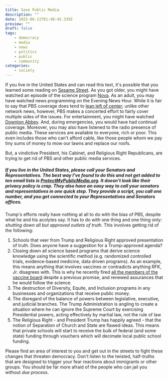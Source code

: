 ```yaml
---
title: Save Public Media
description: ""
date: 2025-06-11T01:48:45.339Z
preview: ""
draft: false
tags:
    - democracy
    - media
    - news
    - politics
    - public
    - community
categories:
    - society
---
```

If you live in the United States and can read this text, it's possible that you learned some reading on [Sesame Street](https://en.wikipedia.org/wiki/Sesame_Street). As you got older, you might have watched an episode of the science program [Nova](https://en.wikipedia.org/wiki/Nova_(American_TV_program)). As an adult, you may have watched news programming on the Evening News Hour. While it is fair to say that PBS coverage does tend to [lean left of center](https://www.allsides.com/news-source/pbs-newshour); unlike other network news, however, PBS makes a concerted effort to fairly cover multiple sides of the issues. For entertainment, you might have watched [Downton Abbey](https://en.wikipedia.org/wiki/Downton_Abbey). And, during emergencies, you would have had continual coverage. Moreover, you may also have listened to the radio presence of public media. These services are available to everyone, rich or poor. This even includes those who can't afford cable, like those people whom we pay tiny sums of money to mow our lawns and replace our roofs. 
                                                                                                                                                 
But, a vindictive President, his Cabinet, and Religious Right Republicans, are trying to get rid of PBS and other public media services. 

##### If you live in the United States, please call your Senators and Representatives. The best way I've found to do this and not get added to ten email lists is [ProtectMyPublicMedia.org](https://protectmypublicmedia.org/). It doesn't look like their privacy policy is crap. They also have an easy way to call your senators and representatives in one quick step. They provide a script, you call one number, and you get connected to your Representatives and Senators offices. 

Trump's efforts really have nothing at all to do with the bias of PBS, despite what he and his acolytes say. It has to do with one thing and one thing only: *shutting down all but approved outlets of truth*. This involves getting rid of the following:
1. Schools that veer from Trump and Religious Right approved presentation of truth. Does anyone have a suggestion for a Trump-approved agenda?
2. Closing down all science based programs that derive science knowledge using the scientific method (e.g. randomized controlled trials, evidence-based medicine, data driven programs). As an example, this means anything that involves vaccines or contradicts anything RFK, Jr. disagrees with. This is why he recently fired [all the members of the vaccine board](https://www.bbc.com/news/articles/clyge27y2g9o) despite a previous promise, and renewed assurances that he would follow the science. 
3. The destruction of Diversity, Equite, and Inclusion programs in any businesses and organizations that receive public money. 
4. The disregard of the balance of powers between legislative, executive, and judicial branches. The Trump Administration is angling to create a situation where he can ignore the Supreme Court by exercising Presidential powers, acting effectively by martial law, not the rule of law                                       
5. The Religious Right - and President Trump has happily agreed - that the notion of Separation of Church and State are flawed ideas. This means that private schools will start to receive the bulk of federal (and some state) funding through vouchers which will decimate local public school funding. 

Please find an area of interest to you and get out in the streets to fight these changes that threaten democracy. Don't listen to the twisted, half-truths that are designed to trigger your fear reactions about immigrants or other groups. You should be far more afraid of the people who can jail you without *due process*. 